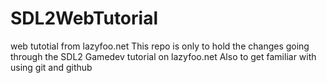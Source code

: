 # SDL2WebTutorial
web tutotial from lazyfoo.net
This repo is only to hold the changes going through the SDL2 Gamedev tutorial on lazyfoo.net
Also to get familiar with using git and github
